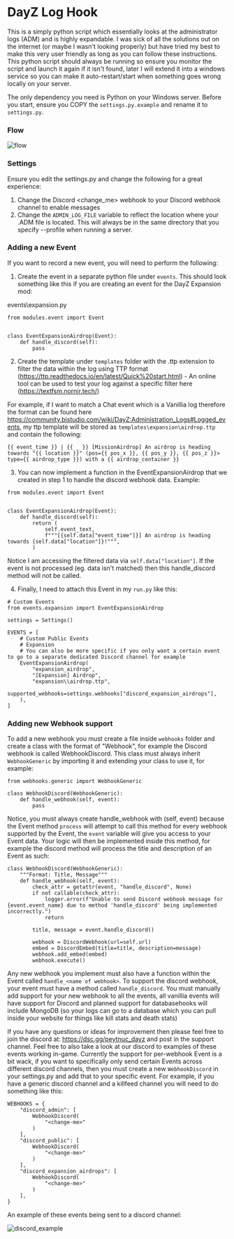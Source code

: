 # DayZ Log Hook

This is a simply python script which essentially looks at the administrator logs (ADM) and is highly expandable. I was sick of all the solutions out on the internet (or maybe I wasn't looking properly) but have tried my best to make this very user friendly as long as you can follow these instructions. This python script should always be running so ensure you monitor the script and launch it again if it isn't found, later I will extend it into a windows service so you can make it auto-restart/start when something goes wrong locally on your server.

The only dependency you need is Python on your Windows server. Before you start, ensure you COPY the `settings.py.example` and rename it to `settings.py`.

### Flow

![flow](event_flow.png)

### Settings

Ensure you edit the settings.py and change the following for a great experience:

1) Change the Discord <change_me> webhook to your Discord webhook channel to enable messages
2) Change the `ADMIN_LOG_FILE` variable to reflect the location where your .ADM file is located. This will always be in the same directory that you specify --profile when running a server.


### Adding a new Event

If you want to record a new event, you will need to perform the following:

1) Create the event in a separate python file under `events`. This should look something like this if you are creating an event for the DayZ Expansion mod:

events\expansion.py
```
from modules.event import Event


class EventExpansionAirdrop(Event):
    def handle_discord(self):
        pass
```

2) Create the template under `templates` folder with the .ttp extension to filter the data within the log using TTP format (https://ttp.readthedocs.io/en/latest/Quick%20start.html) - An online tool can be used to test your log against a specific filter here (https://textfsm.nornir.tech/)

For example, if I want to match a Chat event which is a Vanillia log therefore the format can be found here https://community.bistudio.com/wiki/DayZ:Administration_Logs#Logged_events, my ttp template will be stored as `templates\expansion\airdrop.ttp` and contain the following:

```
{{ event_time }} | {{ _ }} [MissionAirdrop] An airdrop is heading towards "{{ location }}" (pos={{ pos_x }}, {{ pos_y }}, {{ pos_z }}> type={{ airdrop_type }}) with a {{ airdrop_container }}
```

3) You can now implement a function in the EventExpansionAirdrop that we created in step 1 to handle the discord webhook data. Example:

```
from modules.event import Event


class EventExpansionAirdrop(Event):
    def handle_discord(self):
        return (
            self.event_text,
            f"""[{self.data["event_time"]}] An airdrop is heading towards {self.data["location"]}!""",
        )
```

Notice I am accessing the filtered data via `self.data["location"]`. If the event is not processed (eg. data isn't matched) then this handle_discord method will not be called.

4) Finally, I need to attach this Event in my `run.py` like this:

```
# Custom Events
from events.expansion import EventExpansionAirdrop

settings = Settings()

EVENTS = [
    # Custom Public Events
    # Expansion
    # You can also be more specific if you only want a certain event to go to a separate dedicated Discord channel for example
    EventExpansionAirdrop(
        "expansion_airdrop",
        "[Expansion] Airdrop",
        "expansion\\airdrop.ttp",
        supported_webhooks=settings.webhooks["discord_expansion_airdrops"],
    ),
]
```

### Adding new Webhook support

To add a new webhook you must create a file inside `webhooks` folder and create a class with the format of "Webhook<Name>", for example the Discord webhook is called WebhookDiscord. This class must always inherit `WebhookGeneric` by importing it and extending your class to use it, for example:

```
from webhooks.generic import WebhookGeneric

class WebhookDiscord(WebhookGeneric):
    def handle_webhook(self, event):
        pass
```

Notice, you must always create handle_webhook with (self, event) because the Event method `process` will attempt to call this method for every webhook supported by the Event, the `event` variable will give you access to your Event data. Your logic will then be implemented inside this method, for example the discord method will process the title and description of an Event as such:

```
class WebhookDiscord(WebhookGeneric):
    """Format: Title, Message"""
    def handle_webhook(self, event):
        check_attr = getattr(event, "handle_discord", None)
        if not callable(check_attr):
            logger.error(f"Unable to send Discord webhook message for {event.event_name} due to method 'handle_discord' being implemented incorrectly.")
            return

        title, message = event.handle_discord()

        webhook = DiscordWebhook(url=self.url)
        embed = DiscordEmbed(title=title, description=message)
        webhook.add_embed(embed)
        webhook.execute()
```

Any new webhook you implement must also have a function within the Event called `handle_<name of webhook>`. To support the discord webhook, your event must have a method called `handle_discord`. You must manually add support for your new webhook to all the events, all vanillia events will have support for Discord and planned support for databasehooks will include MongoDB (so your logs can go to a database which you can pull inside your website for things like kill stats and death stats)

If you have any questions or ideas for improvement then please feel free to join the discord at: https://dsc.gg/peytnuc_dayz and post in the support channel. Feel free to also take a look at our discord to examples of these events working in-game. Currently the support for per-webhook Event is a bit wack, if you want to specifically only send certain Events across different discord channels, then you must create a new `WebhookDiscord` in your settings.py and add that to your specific event. For example, if you have a generic discord channel and a killfeed channel you will need to do something like this:

```
WEBHOOKS = {
    "discord_admin": [
        WebhookDiscord(
            "<change-me>"
        )
    ],
    "discord_public": [
        WebhookDiscord(
            "<change-me>"
        )
    ],
    "discord_expansion_airdrops": [
        WebhookDiscord(
            "<change-me>"
        )
    ],
}
```

An example of these events being sent to a discord channel:

![discord_example](discord_example.png)
